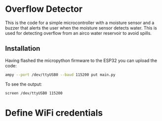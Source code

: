 # Overflow Detector

This is the code for a simple microcontroller with a moisture sensor and a buzzer that alerts the user when the moisture sensor detects water. This is used for detecting overflow from an airco water reservoir to avoid spills.

## Installation

Having flashed the micropython firmware to the ESP32 you can upload the code:

```bash
ampy --port /dev/ttyUSB0 --baud 115200 put main.py
```

To see the output:

```bash
screen /dev/ttyUSB0 115200
```

# Define WiFi credentials
